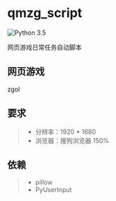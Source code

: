 # qmzg_script

![Python 3.5](https://img.shields.io/badge/Python-3.5-brightgreen.svg)

网页游戏日常任务自动脚本

## 网页游戏
zgol

## 要求
> * 分辨率：1920 * 1680
> * 浏览器：搜狗浏览器 150%

## 依赖
> * pillow
> * PyUserInput





